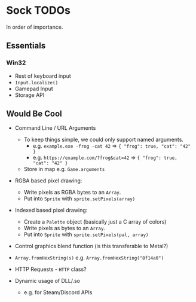 
# Sock TODOs

In order of importance.

## Essentials

### Win32

* Rest of keyboard input
* `Input.localize()`
* Gamepad Input
* Storage API


## Would Be Cool

* Command Line / URL Arguments
	* To keep things simple, we could only support named arguments.
		* e.g. `example.exe -frog -cat 42` => `{ "frog": true, "cat": "42" }`
		* e.g. `https://example.com/?frog&cat=42` => `{ "frog": true, "cat": "42" }`
	* Store in map e.g. `Game.arguments`

* RGBA based pixel drawing:
	* Write pixels as RGBA bytes to an `Array`.
	* Put into `Sprite` with `sprite.setPixels(array)`

* Indexed based pixel drawing:
	* Create a `Palette` object (basically just a C array of colors)
	* Write pixels as bytes to an `Array`.
	* Put into `Sprite` with `sprite.setPixels(pal, array)`

* Control graphics blend function (is this transferable to Metal?)

* `Array.fromHexString(s)` e.g. `Array.fromHexString("8f14a0")`

* HTTP Requests - `HTTP` class?

* Dynamic usage of DLL/.so
	* e.g. for Steam/Discord APIs

